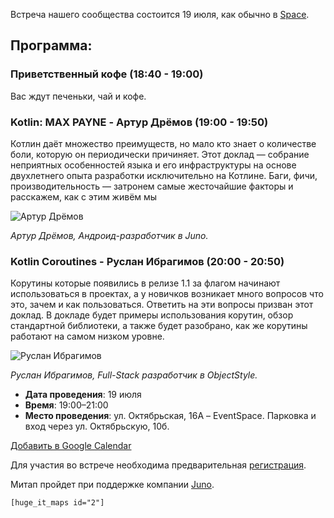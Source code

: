 Встреча нашего сообщества состоится 19 июля, как обычно в [Space](http://eventspace.by).

## Программа:

### Приветственный кофе (18:40 - 19:00)

Вас ждут печеньки, чай и кофе.

### Kotlin: MAX PAYNE - Артур Дрёмов (19:00 - 19:50)

Котлин даёт множество преимуществ, но мало кто знает о количестве боли, которую он периодически причиняет. Этот доклад — собрание неприятных особенностей языка и его инфраструктуры на основе двухлетнего опыта разработки исключительно на Котлине. Баги, фичи, производительность — затронем самые жесточайшие факторы и расскажем, как с этим живём мы

![Артур Дрёмов](https://bkug.by/wp-content/uploads/2017/07/artur_dryomov-150x150.jpg)

_Артур Дрёмов, Андроид-разработчик в Juno._


### Kotlin Coroutines - Руслан Ибрагимов (20:00 - 20:50)

Корутины которые появились в релизе 1.1 за флагом начинают использоваться в проектах, а у новичков возникает много вопросов что это, зачем и как пользоваться. Ответить на эти вопросы призван этот доклад. В докладе будет примеры использования корутин, обзор стандартной библиотеки, а также будет разобрано, как же корутины работают на самом низком уровне.

![Руслан Ибрагимов](https://bkug.by/wp-content/uploads/2017/07/ruslan_ibragimov-150x150.jpg)

_Руслан Ибрагимов, Full-Stack разработчик в ObjectStyle._

* **Дата проведения**: 19 июля
* **Время**: 19:00–21:00
* **Место проведения**: ул. Октябрьская, 16А – EventSpace. Парковка и вход через ул. Октябрьскую, 10б.

[Добавить в Google Calendar](http://www.google.com/calendar/event?action=TEMPLATE&dates=20170719T160000Z%2F20170719T180000Z&text=BKUG%20%235&location=%D0%9C%D0%B8%D0%BD%D1%81%D0%BA%2C%20%D1%83%D0%BB.%20%D0%9E%D0%BA%D1%82%D1%8F%D0%B1%D1%80%D1%8C%D1%81%D0%BA%D0%B0%D1%8F%2016%D0%B0%2C%20EventSpace&details=%D0%90%D0%BD%D0%BE%D0%BD%D1%81%20%D0%BD%D0%B0%20%D1%81%D0%B0%D0%B9%D1%82%D0%B5%20%D1%81%D0%BE%D0%BE%D0%B1%D1%89%D0%B5%D1%81%D1%82%D0%B2%D0%B0%20https%3A%2F%2Fbkug.by%2F2017%2F07%2F17%2Fanons-bkug-5%2F)

Для участия во встрече необходима предварительная [регистрация](https://goo.gl/forms/eVLmvIJerYDCkGnM2).

Митап пройдет при поддержке компании [Juno](https://gojuno.com/).

`[huge_it_maps id="2"]`

